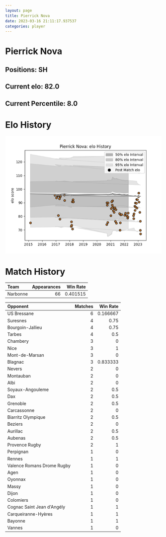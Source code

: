 ```yaml
---  
layout: page  
title: Pierrick Nova  
date: 2023-03-16 21:11:17.937537  
categories: player  
---
```

# Pierrick Nova

## Positions: SH

## Current elo: 82.0

## Current Percentile: 8.0

# Elo History


![elo history](history_PierrickNova.png)
# Match History


| Team     |   Appearances |   Win Rate |
|:---------|--------------:|-----------:|
| Narbonne |            66 |   0.401515 |

| Opponent                   |   Matches |   Win Rate |
|:---------------------------|----------:|-----------:|
| US Bressane                |         6 |   0.166667 |
| Suresnes                   |         4 |   0.75     |
| Bourgoin-Jallieu           |         4 |   0.75     |
| Tarbes                     |         4 |   0.5      |
| Chambery                   |         3 |   0        |
| Nice                       |         3 |   1        |
| Mont-de-Marsan             |         3 |   0        |
| Blagnac                    |         3 |   0.833333 |
| Nevers                     |         2 |   0        |
| Montauban                  |         2 |   0        |
| Albi                       |         2 |   0        |
| Soyaux-Angouleme           |         2 |   0.5      |
| Dax                        |         2 |   0.5      |
| Grenoble                   |         2 |   0.5      |
| Carcassonne                |         2 |   0        |
| Biarritz Olympique         |         2 |   0.5      |
| Beziers                    |         2 |   0        |
| Aurillac                   |         2 |   0.5      |
| Aubenas                    |         2 |   0.5      |
| Provence Rugby             |         2 |   1        |
| Perpignan                  |         1 |   0        |
| Rennes                     |         1 |   1        |
| Valence Romans Drome Rugby |         1 |   0        |
| Agen                       |         1 |   0        |
| Oyonnax                    |         1 |   0        |
| Massy                      |         1 |   0        |
| Dijon                      |         1 |   0        |
| Colomiers                  |         1 |   0        |
| Cognac Saint Jean d'Angély |         1 |   1        |
| Carqueiranne-Hyères        |         1 |   1        |
| Bayonne                    |         1 |   1        |
| Vannes                     |         1 |   0        |